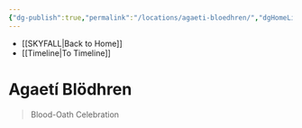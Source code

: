 ```yaml
---
{"dg-publish":true,"permalink":"/locations/agaeti-bloedhren/","dgHomeLink":false}
---
```


- [[SKYFALL\|Back to Home]]
- [[Timeline\|To Timeline]]

# Agaetí Blödhren
>Blood-Oath Celebration


